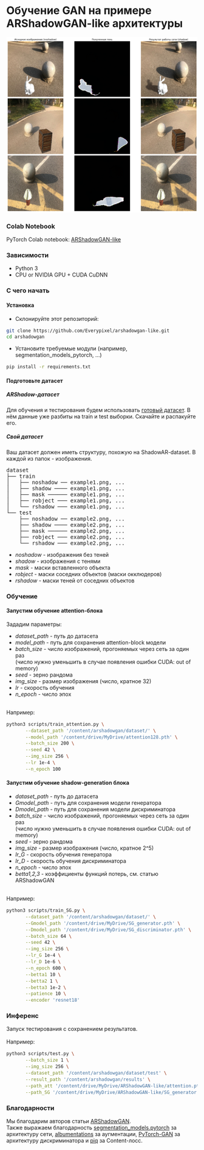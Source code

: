 # Обучение GAN на примере ARShadowGAN-like архитектуры
![Alt text](imgs/demo-rus.png?raw=true "Title")
### Colab Notebook
PyTorch Colab notebook: <a href="https://colab.research.google.com/drive/159bHQiaVhs8t5J_3DqwFrlgTF2YTHrbO?usp=sharing">ARShadowGAN-like</a>
### Зависимости
* Python 3
* CPU or NVIDIA GPU + CUDA CuDNN
### С чего начать
#### Установка
* Склонируйте этот репозиторий:
```bash
git clone https://github.com/Everypixel/arshadowgan-like.git
cd arshadowgan
```
* Установите требуемые модули (например, segmentation_models_pytorch, ...)
```bash
pip install -r requirements.txt
```
#### Подготовьте датасет
##### ARShadow-датасет
Для обучения и тестирования будем использовать <a href="https://drive.google.com/file/d/1CsKIg8tV6gP35l_u3Dg-RKrXBggJrNaL/view?usp=sharing">готовый датасет</a>.
В нём данные уже разбиты на train и test выборки. Скачайте и распакуйте его.

##### Свой датасет
Ваш датасет должен иметь структуру, похожую на ShadowAR-dataset. В каждой из папок - изображения.

<pre>
dataset
├── train
│   ├── noshadow ── example1.png, ...
│   ├── shadow ──── example1.png, ...
│   ├── mask ────── example1.png, ...
│   ├── robject ─── example1.png, ...
│   └── rshadow ─── example1.png, ...
└── test
    ├── noshadow ── example2.png, ...
    ├── shadow ──── example2.png, ...
    ├── mask ────── example2.png, ...
    ├── robject ─── example2.png, ...
    └── rshadow ─── example2.png, ...
</pre>
* *noshadow* - изображения без теней
* *shadow* - изображения с тенями
* *mask* - маски вставленного объекта
* *robject* - маски соседних объектов (маски окклюдеров)
* *rshadow* - маски теней от соседних объектов
### Обучение
#### Запустим обучение attention-блока
Зададим параметры:
* *dataset_path* - путь до датасета
* *model_path* - путь для сохранения attention-block модели
* *batch_size* - число изображений, прогоняемых через сеть за один раз <br>(число нужно уменьшить в случае появления ошибки CUDA: out of memory)
* *seed* - зерно рандома
* *img_size* - размер изображения (число, кратное 32)
* *lr* - скорость обучения
* *n_epoch* - число эпох<br><br>

Например:
``` bash
python3 scripts/train_attention.py \
       --dataset_path '/content/arshadowgan/dataset/' \
       --model_path '/content/drive/MyDrive/attention128.pth' \
       --batch_size 200 \
       --seed 42 \
       --img_size 256 \
       --lr 1e-4 \
       --n_epoch 100
```
#### Запустим обучение shadow-generation блока

* *dataset_path* - путь до датасета
* *Gmodel_path* - путь для сохранения модели генератора
* *Dmodel_path* - путь для сохранения модели дискриминатора
* *batch_size* - число изображений, прогоняемых через сеть за один раз <br>(число нужно уменьшить в случае появления ошибки CUDA: out of memory)
* *seed* - зерно рандома
* *img_size* - размер изображения (число, кратное 2^5)
* *lr_G* - скорость обучения генератора
* *lr_D* - скорость обучения дискриминатора
* *n_epoch* - число эпох
* *betta1,2,3* - коэффициенты функций потерь, см. статью ARShadowGAN<br><br>

Например:
``` bash
python3 scripts/train_SG.py \
       --dataset_path '/content/arshadowgan/dataset/' \
       --Gmodel_path '/content/drive/MyDrive/SG_generator.pth' \
       --Dmodel_path '/content/drive/MyDrive/SG_discriminator.pth' \
       --batch_size 64 \
       --seed 42 \
       --img_size 256 \
       --lr_G 1e-4 \
       --lr_D 1e-6 \
       --n_epoch 600 \
       --betta1 10 \
       --betta2 1 \
       --betta3 1e-2 \
       --patience 10 \
       --encoder 'resnet18'
```
### Инференс
Запуск тестирования с сохранением результатов.<br><br>
Например:
``` bash
python3 scripts/test.py \
       --batch_size 1 \
       --img_size 256 \
       --dataset_path '/content/arshadowgan/dataset/test' \
       --result_path '/content/arshadowgan/results' \
       --path_att '/content/drive/MyDrive/ARShadowGAN-like/attention.pth' \
       --path_SG '/content/drive/MyDrive/ARShadowGAN-like/SG_generator.pth'
```
### Благодарности
Мы благодарим авторов статьи <a href="https://github.com/ldq9526/ARShadowGAN">ARShadowGAN</a>.<br>
Также выражаем благодарность <a href="https://github.com/qubvel/segmentation_models.pytorch">segmentation_models.pytorch</a> за архитектуру сети, <a href="https://github.com/albumentations-team/albumentations">albumentations</a> за аугментации, <a href="https://github.com/eriklindernoren/PyTorch-GAN">PyTorch-GAN</a> за архитектуру дискриминатора и <a href="https://github.com/photosynthesis-team/piq">piq</a> за Content-лосс.
